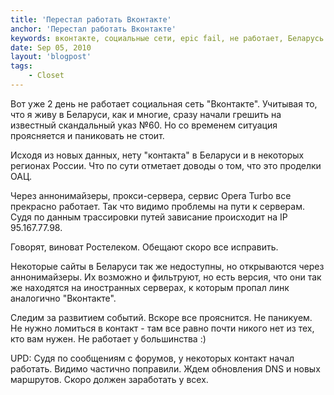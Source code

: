 ```yaml
---
title: 'Перестал работать Вконтакте'
anchor: 'Перестал работать Вконтакте'
keywords: вконтакте, социальные сети, epic fail, не работает, Беларусь
date: Sep 05, 2010
layout: 'blogpost'
tags:
    - Closet
---
```


Вот уже 2 день не работает социальная сеть "Вконтакте". Учитывая то, что я живу в Беларуси, как и многие, сразу начали грешить на известный скандальный указ №60. Но со временем ситуация проясняется и паниковать не стоит.

Исходя из новых данных, нету "контакта" в Беларуси и в некоторых регионах России. Что по сути отметает доводы о том, что это проделки ОАЦ.

<!-- cut -->

Через аннонимайзеры, прокси-сервера, сервис Opera Turbo все прекрасно работает. Так что видимо проблемы на пути к серверам. Судя по данным трассировки путей зависание происходит на IP 95.167.77.98.

Говорят, виноват Ростелеком. Обещают скоро все исправить.

Некоторые сайты в Беларуси так же недоступны, но открываются через аннонимайзеры. Их возможно и фильтруют, но есть версия, что они так же находятся на иностранных серверах, к которым пропал линк аналогично "Вконтакте".

Следим за развитием событий. Вскоре все прояснится. Не паникуем. Не нужно ломиться в контакт - там все равно почти никого нет из тех, кто вам нужен. Не работает у большинства :)

UPD: Судя по сообщениям с форумов, у некоторых контакт начал работать. Видимо частично поправили. Ждем обновления DNS и новых маршрутов. Скоро должен заработать у всех.
